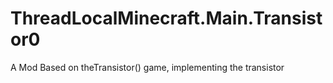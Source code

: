 # ThreadLocalMinecraft.Main.Transistor0
A Mod Based on theTransistor() game, implementing the transistor
